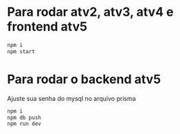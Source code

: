 # Para rodar atv2, atv3, atv4 e frontend atv5

   ``` bash
  npm i
  npm start 
  ```

# Para rodar o backend atv5 

  Ajuste sua senha do mysql no arquivo prisma
   ``` bash
  npm i
  npm db push
  npm run dev
  ```
